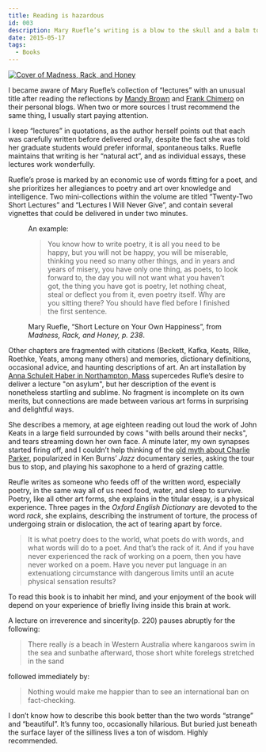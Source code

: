 ```yaml
---
title: Reading is hazardous
id: 003
description: Mary Ruefle’s writing is a blow to the skull and a balm to the soul.
date: 2015-05-17
tags:
  - Books
---
```


<a href="http://www.wavepoetry.com/products/madness-rack-and-honey"><img class="book" src="/img/post-images/ruefle-madness.jpg" alt="Cover of Madness, Rack, and Honey" /></a>

I became aware of Mary Ruefle’s collection of “lectures” with an unusual title after reading the reflections by [Mandy Brown](http://aworkinglibrary.com/reading/madness-rack-and-honey/) and [Frank Chimero](https://frankchimero.com/blog/2014/madness-and-rowing/) on their personal blogs. When two or more sources I trust recommend the same thing, I usually start paying attention.

I keep “lectures” in quotations, as the author herself points out that each was carefully written before delivered orally, despite the fact she was told her graduate students would prefer informal, spontaneous talks. Ruefle maintains that writing is her “natural act”, and as individual essays, these lectures work wonderfully.

Ruefle’s prose is marked by an economic use of words fitting for a poet, and she prioritizes her allegiances to poetry and art over knowledge and intelligence. Two mini-collections within the volume are titled “Twenty-Two Short Lectures” and “Lectures I Will Never Give”, and contain several vignettes that could be delivered in under two minutes.

<figure>
An example:
<blockquote cite="Ruefle, Madness, Rack, and Honey, p. 238">
    You know how to write poetry, it is all you need to be happy, but you will not be happy, you will be miserable, thinking you need so many other things, and in years and years of misery, you have only one thing, as poets, to look forward to, the day you will not want what you haven’t got, the thing you have got is poetry, let nothing cheat, steal or deflect you from it, even poetry itself. Why are you sitting there? You should have fled before I finished the first sentence.
</blockquote>
<figcaption>
Mary Ruefle, &ldquo;Short Lecture on Your Own Happiness&rdquo;, from <cite><em>Madness, Rack, and Honey</em>, p. 238</cite>.</figcaption>
</figure>

Other chapters are fragmented with citations (Beckett, Kafka, Keats, Rilke, Roethke, Yeats, among many others) and memories, dictionary definitions, occasional advice, and haunting descriptions of art. An art installation by [Anna Schuleit Haber in Northampton, Mass](https://www.youtube.com/watch?v=zg4jOBR083I) supercedes Rufle’s desire to deliver a lecture "on asylum", but her description of the event is nonetheless startling and sublime. No fragment is incomplete on its own merits, but connections are made between various art forms in surprising and delightful ways.

She describes a memory, at age eighteen reading out loud the work of John Keats in a large field surrounded by cows "with bells around their necks", and tears streaming down her own face. A minute later, my own synapses started firing off, and I couldn’t help thinking of the [old myth about Charlie Parker](http://martinwestin.blogspot.com/2007/07/charlie-parker-in-sweden.html), popularized in Ken Burns’ <em>Jazz</em> documentary series, asking the tour bus to stop, and playing his saxophone to a herd of grazing cattle.

Reufle writes as someone who feeds off of the written word, especially poetry, in the same way all of us need food, water, and sleep to survive. Poetry, like all other art forms, she explains in the titular essay, is a physical experience. Three pages in the <em>Oxford English Dictionary</em> are devoted to the word <em>rack</em>, she explains, describing the instrument of torture, the process of undergoing strain or dislocation, the act of tearing apart by force.

<blockquote>It is what poetry does to the world, what poets do with words, and what words will do to a poet. And that’s the rack of it. And if you have never experienced the rack of working on a poem, then you have never worked on a poem. Have you never put language in an extenuationg circumstance with dangerous limits until an acute physical sensation results?</blockquote>

To read this book is to inhabit her mind, and your enjoyment of the book will depend on your experience of briefly living inside this brain at work.

A lecture on irreverence and sincerity(p. 220) pauses abruptly for the following:

<blockquote>There really <em>is</em> a beach in Western Australia where kangaroos swim in the sea and sunbathe afterward, those short white forelegs stretched in the sand</blockquote>

followed immediately by:

<blockquote>Nothing would make me happier than to see an international ban on fact-checking. </blockquote>

I don’t know how to describe this book better than the two words “strange” and “beautiful”. It’s funny too, occasionally hilarious. But buried just beneath the surface layer of the silliness lives a ton of wisdom. Highly recommended.
